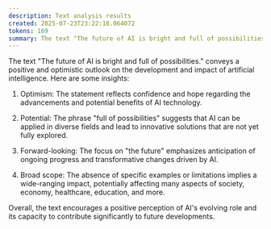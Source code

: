 ```yaml
---
description: Text analysis results
created: 2025-07-23T23:22:18.064072
tokens: 169
summary: The text "The future of AI is bright and full of possibilities." conveys a positive and optimistic outlook on the development and impact of artificial intelligence. Here are some insights:  1. Optimis...
---
```


The text "The future of AI is bright and full of possibilities." conveys a positive and optimistic outlook on the development and impact of artificial intelligence. Here are some insights:

1. Optimism: The statement reflects confidence and hope regarding the advancements and potential benefits of AI technology.

2. Potential: The phrase "full of possibilities" suggests that AI can be applied in diverse fields and lead to innovative solutions that are not yet fully explored.

3. Forward-looking: The focus on "the future" emphasizes anticipation of ongoing progress and transformative changes driven by AI.

4. Broad scope: The absence of specific examples or limitations implies a wide-ranging impact, potentially affecting many aspects of society, economy, healthcare, education, and more.

Overall, the text encourages a positive perception of AI's evolving role and its capacity to contribute significantly to future developments.